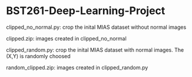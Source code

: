 # BST261-Deep-Learning-Project

clipped_no_normal.py: crop the inital MIAS dataset without normal images

clipped.zip: images created in clipped_no_normal

clipped_random.py: crop the inital MIAS dataset with normal images. The (X,Y) is randomly choosed

random_clipped.zip: images created in clipped_random.py
